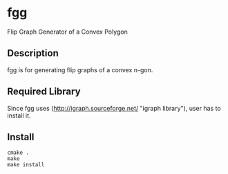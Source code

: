 fgg
===

Flip Graph Generator of a Convex Polygon

Description
---
fgg is for generating flip graphs of a convex n-gon.


Required Library
---
Since fgg uses (http://igraph.sourceforge.net/ "igraph library"),
user has to install it.


Install
---
	cmake .
	make
	make install


